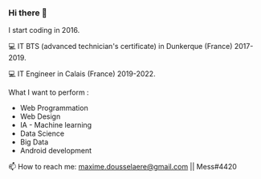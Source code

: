 ### Hi there 👋

I start coding in 2016.

💻 IT BTS (advanced technician's certificate) in Dunkerque (France) 2017-2019. 

💻 IT Engineer in Calais (France) 2019-2022. 

What I want to perform : 
  * Web Programmation
  * Web Design
  * IA - Machine learning
  * Data Science
  * Big Data
  * Android development


📫 How to reach me: maxime.dousselaere@gmail.com || Mess#4420

